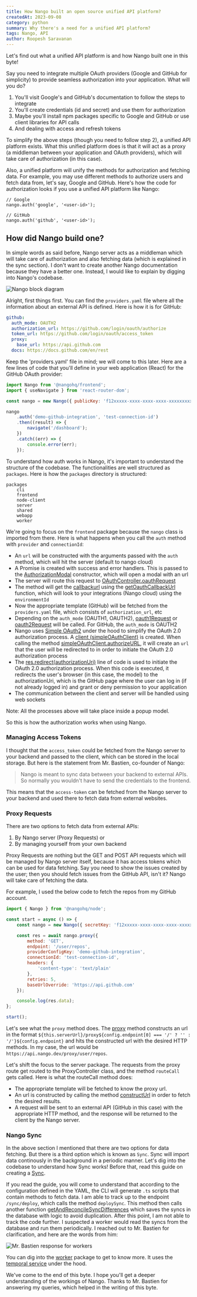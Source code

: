 ```yaml
---
title: How Nango built an open source unified API platform?
createdAt: 2023-09-08
category: python
summary: Why there's a need for a unified API platform?
tags: Nango, API
author: Roopesh Saravanan
---
```


Let's find out what a unified API platform is and how Nango built one in this byte!

Say you need to integrate multiple OAuth providers (Google and GitHub for simplicity) to provide seamless authorization into your application. What will you do?

1. You'll visit Google's and GitHub's documentation to follow the steps to integrate
2. You'll create credentials (id and secret) and use them for authorization
3. Maybe you'll install npm packages specific to Google and GitHub or use client libraries for API calls
4. And dealing with access and refresh tokens

To simplify the above steps (though you need to follow step 2), a unified API platform exists. What this unified platform does is that it will act as a proxy (a middleman between your application and OAuth providers), which will take care of authorization (in this case).

Also, a unified platform will unify the methods for authorization and fetching data. For example, you may use different methods to authorize users and fetch data from, let's say, Google and GitHub. Here's how the code for authorization looks if you use a unified API platform like Nango:

```
// Google
nango.auth('google', '<user-id>');

// GitHub
nango.auth('github', '<user-id>');
```

## How did Nango build one?

In simple words as said before, Nango server acts as a middleman which will take care of authorization and also fetching data (which is explained in the sync section). I don't want to create another Nango documentation because they have a better one. Instead, I would like to explain by digging into Nango's codebase.

![Nango block diagram](/images/nango/nango-block-diagram.png)

Alright, first things first. You can find the `providers.yaml` file where all the information about an external API is defined. Here is how it is for GitHub:

```yaml
github:
  auth_mode: OAUTH2
  authorization_url: https://github.com/login/oauth/authorize
  token_url: https://github.com/login/oauth/access_token
  proxy:
    base_url: https://api.github.com
  docs: https://docs.github.com/en/rest
```

Keep the 'providers.yaml' file in mind; we will come to this later. Here are a few lines of code that you'll define in your web application (React) for the GitHub OAuth provider:

```javascript
import Nango from '@nangohq/frontend';
import { useNavigate } from 'react-router-dom';

const nango = new Nango({ publicKey: 'f12xxxxx-xxxx-xxxx-xxxx-xxxxxxxxx83b' });

nango
	.auth('demo-github-integration', 'test-connection-id')
	.then((result) => {
		navigate('/dashboard');
	})
	.catch((err) => {
		console.error(err);
	});
```

To understand how auth works in Nango, it's important to understand the structure of the codebase. The functionalities are well structured as `packages`. Here is how the `packages` directory is structured:

```
packages
	cli
	frontend
	node-client
	server
	shared
	webapp
	worker
```

We're going to focus on the `frontend` package because the `nango` class is imported from there. Here is what happens when you call the `auth` method with `provider` and `connectionId`:

- An `url` will be constructed with the arguments passed with the `auth` method, which will hit the server (default to nango cloud)
- A Promise is created with success and error handlers. This is passed to the [AuthorizationModal](https://github.com/NangoHQ/nango/blob/a78f864806cf30d2f7479346a2db3f599fc76711/packages/frontend/lib/index.ts#L104C17-L104C35) constructor, which will open a modal with an url
- The server will route this request to [OAuthController.oauthRequest](https://github.com/NangoHQ/nango/blob/a78f864806cf30d2f7479346a2db3f599fc76711/packages/server/lib/controllers/oauth.controller.ts#L51)
- The method will get the [callbackurl](https://github.com/NangoHQ/nango/blob/a78f864806cf30d2f7479346a2db3f599fc76711/packages/server/lib/controllers/oauth.controller.ts#L78) using the [getOauthCallbackUrl](https://github.com/NangoHQ/nango/blob/a78f864806cf30d2f7479346a2db3f599fc76711/packages/shared/lib/utils/utils.ts#L160) function, which will look to your integrations (Nango cloud) using the `environmentId`
- Now the appropriate template (GitHub) will be fetched from the `providers.yaml` file, which consists of `authorization_url`, etc
- Depending on the `auth_mode` (OAUTH1, OAUTH2), [oauth1Request](https://github.com/NangoHQ/nango/blob/a78f864806cf30d2f7479346a2db3f599fc76711/packages/server/lib/controllers/oauth.controller.ts#L419) or [oauth2Request](https://github.com/NangoHQ/nango/blob/a78f864806cf30d2f7479346a2db3f599fc76711/packages/server/lib/controllers/oauth.controller.ts#L252) will be called. For GitHub, the `auth_mode` is OAUTH2
- Nango uses [Simple OAuth2](https://www.npmjs.com/package/simple-oauth2) under the hood to simplify the OAuth 2.0 authorization process. A [client (simpleOAuthClient)](https://github.com/NangoHQ/nango/blob/a78f864806cf30d2f7479346a2db3f599fc76711/packages/server/lib/controllers/oauth.controller.ts#L344C23-L344C40) is created. When calling the method [simpleOAuthClient.authorizeURL](https://github.com/NangoHQ/nango/blob/a78f864806cf30d2f7479346a2db3f599fc76711/packages/server/lib/controllers/oauth.controller.ts#L348), it will create an `url` that the user will be redirected to in order to initiate the OAuth 2.0 authorization process
- The [res.redirect(authorizationUri)](https://github.com/NangoHQ/nango/blob/a78f864806cf30d2f7479346a2db3f599fc76711/packages/server/lib/controllers/oauth.controller.ts#L374) line of code is used to initiate the OAuth 2.0 authorization process. When this code is executed, it redirects the user's browser (in this case, the model) to the authorizationUri, which is the GitHub page where the user can log in (if not already logged in) and grant or deny permission to your application
- The communication between the client and server will be handled using web sockets

Note: All the processes above will take place inside a popup model.

So this is how the authorization works when using Nango.

### Managing Access Tokens

I thought that the `access_token` could be fetched from the Nango server to your backend and passed to the client, which can be stored in the local storage. But here is the statement from Mr. Bastien, co-founder of Nango:

> Nango is meant to sync data between your backend to external APIs. So normally you wouldn't have to send the credentials to the frontend.

This means that the `access-token` can be fetched from the Nango server to your backend and used there to fetch data from external websites.

### Proxy Requests

There are two options to fetch data from external APIs:

1. By Nango server (Proxy Requests) or
2. By managing yourself from your own backend

Proxy Requests are nothing but the GET and POST API requests which will be managed by Nango server itself, because it has access tokens which can be used for data fetching. Say you need to show the issues created by the user; then you should fetch issues from the GitHub API, isn't it? Nango will take care of fetching the data.

For example, I used the below code to fetch the repos from my GitHub account.

```javascript
import { Nango } from '@nangohq/node';

const start = async () => {
	const nango = new Nango({ secretKey: 'f12xxxxx-xxxx-xxxx-xxxx-xxxxxxxxx83b' });

	const res = await nango.proxy({
		method: 'GET',
		endpoint: '/user/repos',
		providerConfigKey: 'demo-github-integration',
		connectionId: 'test-connection-id',
		headers: {
			'content-type': 'text/plain'
		},
		retries: 5,
		baseUrlOverride: 'https://api.github.com'
	});

	console.log(res.data);
};

start();
```

Let's see what the `proxy` method does. The [proxy](https://github.com/NangoHQ/nango/blob/bb6d2232da3123d2d57339ba51ba698d8b9abc83/packages/node-client/lib/index.ts#L174) method constructs an url in the format `${this.serverUrl}/proxy${config.endpoint[0] === '/' ? '' : '/'}${config.endpoint}` and hits the constructed url with the desired HTTP methods. In my case, the url would be `https://api.nango.dev/proxy/user/repos`.

Let's shift the focus to the server package. The requests from the proxy route get routed to the ProxyController class, and the method `routeCall` gets called. Here is what the routeCall method does:

- The appropriate template will be fetched to know the proxy url.
- An url is constructed by calling the method [constructUrl](https://github.com/NangoHQ/nango/blob/bb6d2232da3123d2d57339ba51ba698d8b9abc83/packages/server/lib/controllers/proxy.controller.ts#L715) in order to fetch the desired results.
- A request will be sent to an external API (GitHub in this case) with the appropriate HTTP method, and the response will be returned to the client by the Nango server.

### Nango Sync

In the above section I mentioned that there are two options for data fetching. But there is a third option which is known as `Sync`. Sync will import data continously in the background in a periodic manner. Let's dig into the codebase to understand how Sync works! Before that, read this guide on creating a [Sync](https://docs.nango.dev/guides/sync).

If you read the guide, you will come to understand that according to the configuration defined in the YAML, the CLI will generate `.ts` scripts that contain methods to fetch data. I am able to track up to the endpoint `/sync/deploy`, which calls the method `deploySync`. This method then calls another function [getAndReconcileSyncDifferences](https://github.com/NangoHQ/nango/blob/43fb378f2f88fe2e1d3cb34405d696a52cc30328/packages/server/lib/controllers/sync.controller.ts#L52) which saves the syncs in the database with logic to avoid duplication. After this point, I am not able to track the code further. I suspected a worker would read the syncs from the database and run them periodically. I reached out to Mr. Bastien for clarification, and here are the words from him:

![Mr. Bastien response for workers](/images/nango/bastien-response-for-workers.png)

You can dig into the [worker](https://github.com/NangoHQ/nango/tree/master/packages/worker) package to get to know more. It uses the [temporal service](https://github.com/temporalio/temporal) under the hood.

We've come to the end of this byte. I hope you'll get a deeper understanding of the workings of Nango. Thanks to Mr. Bastien for answering my queries, which helped in the writing of this byte.
